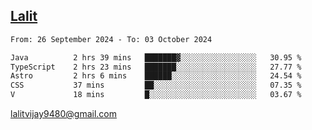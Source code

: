 ## [Lalit](https://lalit.sh)

<!--START_SECTION:waka-->

```txt
From: 26 September 2024 - To: 03 October 2024

Java          2 hrs 39 mins   ███████▓░░░░░░░░░░░░░░░░░   30.95 %
TypeScript    2 hrs 23 mins   ███████░░░░░░░░░░░░░░░░░░   27.77 %
Astro         2 hrs 6 mins    ██████░░░░░░░░░░░░░░░░░░░   24.54 %
CSS           37 mins         ██░░░░░░░░░░░░░░░░░░░░░░░   07.35 %
V             18 mins         █░░░░░░░░░░░░░░░░░░░░░░░░   03.67 %
```

<!--END_SECTION:waka-->

lalitvijay9480@gmail.com

